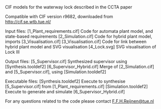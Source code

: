 CIF models for the waterway lock described in the CCTA paper

Compatible with CIF version r9682, downloaded from http://cif.se.wtb.tue.nl/

Input files:
[1_Plant_requirements.cif] Code for automata plant model, and state-based requirements
[2_Simulation.cif]         Code for hybrid plant model, imports [3_Visualisation.cif] 
[3_Visualisation.cif]      Code for link between hybrid plant model and SVG visualisation 
[4_Lock.svg]               SVG visualisation of Lock III

Output files:
[5_Supervisor.cif]         Synthesized supervisor using [Synthesis.tooldef2]
[6_Supervisor_Hybrid.cif]  Merge of [2_Simulation.cif] and [5_Supervisor.cif], using [Simulation.tooldef2]

Executable files:
[Synthesis.tooldef2]       Execute to synthesise [5_Supervisor.cif] from [1_Plant_requirements.cif]
[Simulation.tooldef2]      Execute to generate and simulate [6_Supervisor_Hybrid.cif]

For any questions related to the code please contact F.F.H.Reijnen@tue.nl
